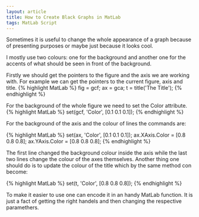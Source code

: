 ```yaml
---
layout: article
title: How to Create Black Graphs in MatLab
tags: MatLab Script
---
```


Sometimes it is useful to change the whole appearance of a graph because of presenting purposes or maybe just because it looks cool.

I mostly use two colours: one for the background and another one for the accents of what should be seen in front of the background.

Firstly we should get the pointers to the figure and the axis we are working with.
For example we can get the pointers to the current figure, axis and title.
{% highlight MatLab %}
fig = gcf;
ax = gca;
t = title('The Title');
{% endhighlight %}

For the background of the whole figure we need to set the Color attribute.
{% highlight MatLab %}
set(gcf, 'Color', [0.1 0.1 0.1]);
{% endhighlight %}

For the background of the axis and the colour of lines the commands are:

{% highlight MatLab %}
set(ax, 'Color', [0.1 0.1 0.1]);
ax.XAxis.Color = [0.8 0.8 0.8];
ax.YAxis.Color = [0.8 0.8 0.8];
{% endhighlight %}

The first line changed the background colour inside the axis while the last two lines change the colour of the axes themselves. Another thing one should do is to update the colour of the title which by the same method con become:

{% highlight MatLab %}
set(t, 'Color', [0.8 0.8 0.8]);
{% endhighlight %}

To make it easier to use one can encode it in an handy MatLab function. It is just a fact of getting the right handels and then changing the respective paramethers.
